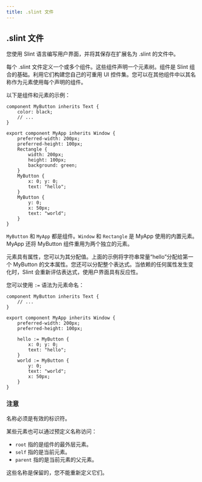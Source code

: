 ```yaml
---
title: .slint 文件
---
```

## .slint 文件

您使用 Slint 语言编写用户界面，并将其保存在扩展名为 .slint 的文件中。

每个 .slint 文件定义一个或多个组件。这些组件声明一个元素树。组件是 Slint 组合的基础。利用它们构建您自己的可重用 UI 控件集。您可以在其他组件中以其名称作为元素使用每个声明的组件。

以下是组件和元素的示例：

```slint
component MyButton inherits Text {
    color: black;
    // ...
}

export component MyApp inherits Window {
    preferred-width: 200px;
    preferred-height: 100px;
    Rectangle {
        width: 200px;
        height: 100px;
        background: green;
    }
    MyButton {
        x: 0; y: 0;
        text: "hello";
    }
    MyButton {
        y: 0;
        x: 50px;
        text: "world";
    }
}
```

`MyButton` 和 `MyApp` 都是组件。`Window` 和 `Rectangle` 是 MyApp 使用的内置元素。MyApp 还将 MyButton 组件重用为两个独立的元素。

元素具有属性，您可以为其分配值。上面的示例将字符串常量“hello”分配给第一个 MyButton 的文本属性。您还可以分配整个表达式。当依赖的任何属性发生变化时，Slint 会重新评估表达式，使用户界面具有反应性。

您可以使用 `:=` 语法为元素命名：

```slint
component MyButton inherits Text {
    // ...
}

export component MyApp inherits Window {
    preferred-width: 200px;
    preferred-height: 100px;

    hello := MyButton {
        x: 0; y: 0;
        text: "hello";
    }
    world := MyButton {
        y: 0;
        text: "world";
        x: 50px;
    }
}
```

### 注意

名称必须是有效的标识符。

某些元素也可以通过预定义名称访问：

- `root` 指的是组件的最外层元素。
- `self` 指的是当前元素。
- `parent` 指的是当前元素的父元素。

这些名称是保留的，您不能重新定义它们。